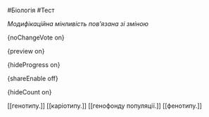 #Біологія #Тест

*Модифікаційна мінливість пов’язана зі зміною*

{noChangeVote on}

{preview on}

{hideProgress on}

{shareEnable off}

{hideCount on}

[[генотипу.]]
[[каріотипу.]]
[[генофонду популяції.]]
[[фенотипу.]]
